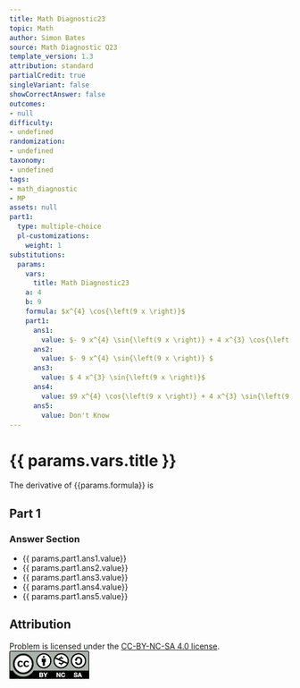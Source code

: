 ```yaml
---
title: Math Diagnostic23
topic: Math
author: Simon Bates
source: Math Diagnostic Q23
template_version: 1.3
attribution: standard
partialCredit: true
singleVariant: false
showCorrectAnswer: false
outcomes:
- null
difficulty:
- undefined
randomization:
- undefined
taxonomy:
- undefined
tags:
- math_diagnostic
- MP
assets: null
part1:
  type: multiple-choice
  pl-customizations:
    weight: 1
substitutions:
  params:
    vars:
      title: Math Diagnostic23
    a: 4
    b: 9
    formula: $x^{4} \cos{\left(9 x \right)}$
    part1:
      ans1:
        value: $- 9 x^{4} \sin{\left(9 x \right)} + 4 x^{3} \cos{\left(9 x \right)}$
      ans2:
        value: $- 9 x^{4} \sin{\left(9 x \right)} $
      ans3:
        value: $ 4 x^{3} \sin{\left(9 x \right)}$
      ans4:
        value: $9 x^{4} \cos{\left(9 x \right)} + 4 x^{3} \sin{\left(9 x \right)}$
      ans5:
        value: Don't Know
---
```

# {{ params.vars.title }}
The derivative of {{params.formula}} is

## Part 1

### Answer Section

- {{ params.part1.ans1.value}}
- {{ params.part1.ans2.value}}
- {{ params.part1.ans3.value}}
- {{ params.part1.ans4.value}}
- {{ params.part1.ans5.value}}

## Attribution

Problem is licensed under the [CC-BY-NC-SA 4.0 license](https://creativecommons.org/licenses/by-nc-sa/4.0/).<br> ![The Creative Commons 4.0 license requiring attribution-BY, non-commercial-NC, and share-alike-SA license.](https://raw.githubusercontent.com/firasm/bits/master/by-nc-sa.png)